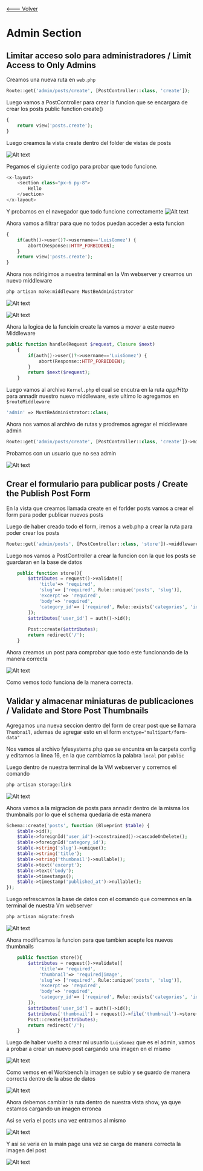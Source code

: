 [<--- Volver](/README.md)

# Admin Section

## Limitar acceso solo para administradores / Limit Access to Only Admins

Creamos una nueva ruta en `web.php`

```php
Route::get('admin/posts/create', [PostController::class, 'create']);
```

Luego vamos a PostController para crear la funcion que se encargara de crear los posts
public function create()
    
```php
{
    return view('posts.create');
}
```

Luego creamos la vista create dentro del folder de vistas de posts

![Alt text](image.png)

Pegamos el siguiente codigo para probar que todo funcione.

```php
<x-layout>
    <section class="px-6 py-8">
        Hello
    </section>
</x-layout>
```

Y probamos en el navegador que todo funcione correctamente
![Alt text](image-1.png)

Ahora vamos a filtrar para que no todos puedan acceder a esta funcion

```php
{
    if(auth()->user()?->username=='LuisGomez') {
        abort(Response::HTTP_FORBIDDEN);
    }
    return view('posts.create');
}
```

Ahora nos ndirigimos a nuestra terminal en la Vm webserver y creamos un nuevo middleware

```bash
php artisan make:middleware MustBeAdministrator
```

![Alt text](image-2.png)

![Alt text](image-3.png)

Ahora la logica de la funcioin create la vamos a mover a este nuevo Middleware

```php
public function handle(Request $request, Closure $next)
    {
        if(auth()->user()?->username=='LuisGomez') {
            abort(Response::HTTP_FORBIDDEN);
        }
        return $next($request);
    }
```

Luego vamos al archivo `Kernel.php` el cual se encutra en la ruta _app/Http_ para annadir nuestro nuevo middleware, este ultimo lo agregamos en `$routeMiddleware `

```php
'admin' => MustBeAdministrator::class;
```


Ahora nos vamos al archivo de rutas y prodremos agregar el middleware admin

```php
Route::get('admin/posts/create', [PostController::class, 'create'])->middleware('admin');
```
Probamos con un usuario que no sea admin

![Alt text](image-4.png)

## Crear el formulario para publicar posts / Create the Publish Post Form

En la vista que creamos llamada create en el forlder posts vamos a crear el form para poder publicar nuevos posts

Luego de haber creado todo el form, iremos a web.php a crear la ruta para poder crear los posts

```php
Route::get('admin/posts', [PostController::class, 'store'])->middleware('admin');
```

Luego nos vamos a PostController a crear la funcion con la que los posts se guardaran en la base de datos

```php
    public function store(){
        $attributes = request()->validate([
            'title'=> 'required',
            'slug'=> ['required', Rule::unique('posts', 'slug')],
            'excerpt'=> 'required',
            'body'=> 'required',
            'category_id'=> ['required', Rule::exists('categories', 'id')],
        ]);
        $attributes['user_id'] = auth()->id();
        
        Post::create($attributes);
        return redirect('/');
    }
```

Ahora creamos un post para comprobar que todo este funcionando de la manera correcta

![Alt text](image-5.png)

Como vemos todo funciona de la manera correcta.

## Validar y almacenar miniaturas de publicaciones / Validate and Store Post Thumbnails

Agregamos una nueva seccion dentro del form de crear post que se llamara `Thumbnail`, ademas de agregar esto en el form `enctype="multipart/form-data"`

Nos vamos al archivo fylesystems.php que se encuntra en la carpeta config y editamos la linea 16, en la que cambiamos la palabra `local` por `public`

Luego dentro de nuestra terminal de la VM webserver y corremos el comando

```bash
php artisan storage:link
```

![Alt text](image-6.png)

Ahora vamos a la migracion de posts para annadir dentro de la misma los thumbnails por lo que el schema quedaria de esta manera

```php
Schema::create('posts', function (Blueprint $table) {
    $table->id();
    $table->foreignId('user_id')->constrained()->cascadeOnDelete();
    $table->foreignId('category_id');
    $table->string('slug')->unique();
    $table->string('title');
    $table->string('thumbnail')->nullable();
    $table->text('excerpt');
    $table->text('body');
    $table->timestamps();
    $table->timestamp('published_at')->nullable();
});
```

Luego refrescamos la base de datos con el comando que corremnos en la terminal de nuestra Vm webserver

```bash
php artisan migrate:fresh
```

![Alt text](image-7.png)

Ahora modificamos la funcion para que tambien acepte los nuevos thumbnails

```php
    public function store(){
        $attributes = request()->validate([
            'title'=> 'required',
            'thumbnail'=> 'required|image',
            'slug'=> ['required', Rule::unique('posts', 'slug')],
            'excerpt'=> 'required',
            'body'=> 'required',
            'category_id'=> ['required', Rule::exists('categories', 'id')],
        ]);
        $attributes['user_id'] = auth()->id();
        $attributes['thumbnail'] = request()->file('thumbnail')->store('thumbanails');
        Post::create($attributes);
        return redirect('/');
    }
```
Luego de haber vuelto a crear mi usuario `LuisGomez` que es el admin, vamos a probar a crear un nuevo post cargando una imagen en el mismo

![Alt text](image-8.png)

Como vemos en el Workbench la imagen se subio y se guardo de manera correcta dentro de la abse de datos

![Alt text](image-9.png)

Ahora debemos cambiar la ruta dentro de nuestra vista show, ya quye estamos cargando un imagen erronea

Asi se veria el posts una vez entramos al mismo

![Alt text](image-10.png)

Y asi se veria en la main page una vez se carga de manera correcta la imagen del post

![Alt text](image-11.png)

##

```php

```